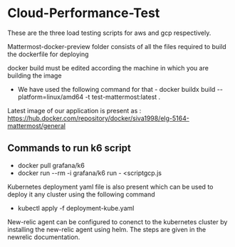 # Cloud-Performance-Test

These are the three load testing scripts for aws and gcp respectively.


Mattermost-docker-preview folder consists of all the files required to build the dockerfile for deploying

docker build must be edited according the machine in which you are building the image
* We have used the following command for that 
        - docker buildx build --platform=linux/amd64 -t test-mattermost:latest .

Latest image of our application is present as : https://hub.docker.com/repository/docker/siva1998/elg-5164-mattermost/general


Commands to run k6 script
-------------------------

* docker pull grafana/k6
* docker run --rm -i grafana/k6 run - <scriptgcp.js


Kubernetes deployment yaml file is also present which can be used to deploy it any cluster using the following command

* kubectl apply -f deployment-kube.yaml

New-relic agent can be configured to conenct to the kubernetes cluster by installing the new-relic agent using helm. The steps are given in the newrelic documentation.

